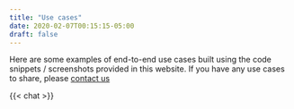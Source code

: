 ```yaml
---
title: "Use cases"
date: 2020-02-07T00:15:15-05:00
draft: false
---
```


Here are some examples of end-to-end use cases built using the code snippets / screenshots provided in this website. If you have any use cases to share, please [contact us](../contact)

{{< chat >}}